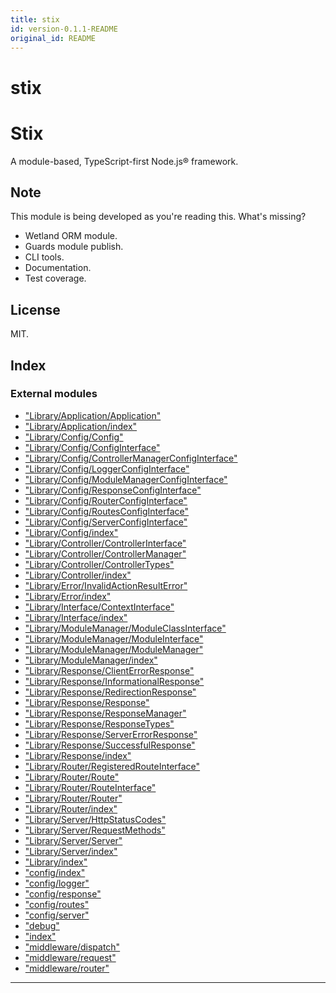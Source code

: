 ```yaml
---
title: stix
id: version-0.1.1-README
original_id: README
---
```


#  stix
Stix
====

A module-based, TypeScript-first Node.js® framework.

Note
----

This module is being developed as you're reading this. What's missing?

*   Wetland ORM module.
*   Guards module publish.
*   CLI tools.
*   Documentation.
*   Test coverage.

License
-------

MIT.

## Index

### External modules

* ["Library/Application/Application"](modules/application)
* ["Library/Application/index"](modules/index)
* ["Library/Config/Config"](modules/config)
* ["Library/Config/ConfigInterface"](modules/configinterface)
* ["Library/Config/ControllerManagerConfigInterface"](modules/controllermanagerconfiginterface)
* ["Library/Config/LoggerConfigInterface"](modules/loggerconfiginterface)
* ["Library/Config/ModuleManagerConfigInterface"](modules/modulemanagerconfiginterface)
* ["Library/Config/ResponseConfigInterface"](modules/responseconfiginterface)
* ["Library/Config/RouterConfigInterface"](modules/routerconfiginterface)
* ["Library/Config/RoutesConfigInterface"](modules/routesconfiginterface)
* ["Library/Config/ServerConfigInterface"](modules/serverconfiginterface)
* ["Library/Config/index"](modules/index)
* ["Library/Controller/ControllerInterface"](modules/controllerinterface)
* ["Library/Controller/ControllerManager"](modules/controllermanager)
* ["Library/Controller/ControllerTypes"](modules/controllertypes)
* ["Library/Controller/index"](modules/index)
* ["Library/Error/InvalidActionResultError"](modules/invalidactionresulterror)
* ["Library/Error/index"](modules/index)
* ["Library/Interface/ContextInterface"](modules/contextinterface)
* ["Library/Interface/index"](modules/index)
* ["Library/ModuleManager/ModuleClassInterface"](modules/moduleclassinterface)
* ["Library/ModuleManager/ModuleInterface"](modules/moduleinterface)
* ["Library/ModuleManager/ModuleManager"](modules/modulemanager)
* ["Library/ModuleManager/index"](modules/index)
* ["Library/Response/ClientErrorResponse"](modules/clienterrorresponse)
* ["Library/Response/InformationalResponse"](modules/informationalresponse)
* ["Library/Response/RedirectionResponse"](modules/redirectionresponse)
* ["Library/Response/Response"](modules/response)
* ["Library/Response/ResponseManager"](modules/responsemanager)
* ["Library/Response/ResponseTypes"](modules/responsetypes)
* ["Library/Response/ServerErrorResponse"](modules/servererrorresponse)
* ["Library/Response/SuccessfulResponse"](modules/successfulresponse)
* ["Library/Response/index"](modules/index)
* ["Library/Router/RegisteredRouteInterface"](modules/registeredrouteinterface)
* ["Library/Router/Route"](modules/route)
* ["Library/Router/RouteInterface"](modules/routeinterface)
* ["Library/Router/Router"](modules/router)
* ["Library/Router/index"](modules/index)
* ["Library/Server/HttpStatusCodes"](modules/httpstatuscodes)
* ["Library/Server/RequestMethods"](modules/requestmethods)
* ["Library/Server/Server"](modules/server)
* ["Library/Server/index"](modules/index)
* ["Library/index"](modules/index)
* ["config/index"](modules/index)
* ["config/logger"](modules/logger)
* ["config/response"](modules/response)
* ["config/routes"](modules/routes)
* ["config/server"](modules/server)
* ["debug"](modules/_debug_.md)
* ["index"](modules/_index_.md)
* ["middleware/dispatch"](modules/dispatch)
* ["middleware/request"](modules/request)
* ["middleware/router"](modules/router)

---

